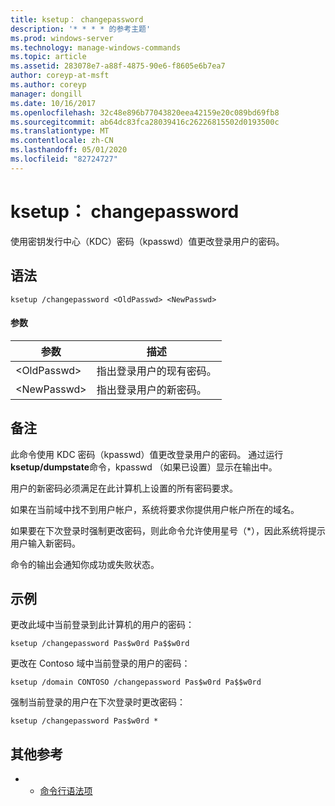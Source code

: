 ```yaml
---
title: ksetup： changepassword
description: '* * * * 的参考主题'
ms.prod: windows-server
ms.technology: manage-windows-commands
ms.topic: article
ms.assetid: 283078e7-a88f-4875-90e6-f8605e6b7ea7
author: coreyp-at-msft
ms.author: coreyp
manager: dongill
ms.date: 10/16/2017
ms.openlocfilehash: 32c48e896b77043820eea42159e20c089bd69fb8
ms.sourcegitcommit: ab64dc83fca28039416c26226815502d0193500c
ms.translationtype: MT
ms.contentlocale: zh-CN
ms.lasthandoff: 05/01/2020
ms.locfileid: "82724727"
---
```

# <a name="ksetupchangepassword"></a>ksetup： changepassword



使用密钥发行中心（KDC）密码（kpasswd）值更改登录用户的密码。

## <a name="syntax"></a>语法

```
ksetup /changepassword <OldPasswd> <NewPasswd>
```

#### <a name="parameters"></a>参数

|参数|描述|
|---------|-----------|
|\<OldPasswd>|指出登录用户的现有密码。|
|\<NewPasswd>|指出登录用户的新密码。|

## <a name="remarks"></a>备注

此命令使用 KDC 密码（kpasswd）值更改登录用户的密码。 通过运行**ksetup/dumpstate**命令，kpasswd （如果已设置）显示在输出中。

用户的新密码必须满足在此计算机上设置的所有密码要求。

如果在当前域中找不到用户帐户，系统将要求你提供用户帐户所在的域名。

如果要在下次登录时强制更改密码，则此命令允许使用星号（*），因此系统将提示用户输入新密码。

命令的输出会通知你成功或失败状态。

## <a name="examples"></a>示例

更改此域中当前登录到此计算机的用户的密码：
```
ksetup /changepassword Pas$w0rd Pa$$w0rd
```
更改在 Contoso 域中当前登录的用户的密码：
```
ksetup /domain CONTOSO /changepassword Pas$w0rd Pa$$w0rd
```
强制当前登录的用户在下次登录时更改密码：
```
ksetup /changepassword Pas$w0rd *
```

## <a name="additional-references"></a>其他参考

-   - [命令行语法项](command-line-syntax-key.md)
